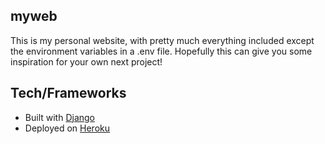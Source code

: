 ## myweb
This is my personal website, with pretty much everything included except the environment variables in a .env file.
Hopefully this can give you some inspiration for your own next project!

## Tech/Frameworks
- Built with [Django](https://docs.djangoproject.com/en/3.1/)
- Deployed on [Heroku](https://heroku.com)
